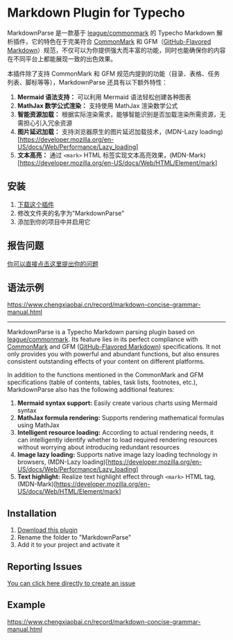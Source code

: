 Markdown Plugin for Typecho
=========================

MarkdownParse 是一款基于 [league/commonmark](https://commonmark.thephpleague.com) 的 Typecho Markdown 解析插件，它的特色在于完美符合 [CommonMark](https://spec.commonmark.org) 和 GFM（[GitHub-Flavored Markdown](https://github.github.com/gfm/)）规范，不仅可以为你提供强大而丰富的功能，同时也能确保你的内容在不同平台上都能展现一致的出色效果。

本插件除了支持 CommonMark 和 GFM 规范内提到的功能（目录、表格、任务列表、脚标等等），MarkdownParse 还具有以下额外特性：

1. **Mermaid 语法支持：** 可以利用 Mermaid 语法轻松创建各种图表
2. **MathJax 数学公式渲染：** 支持使用 MathJax 渲染数学公式
3. **智能资源加载：** 根据实际渲染需求，能够智能识别是否加载渲染所需资源，无需担心引入冗余资源
4. **图片延迟加载：** 支持浏览器原生的图片延迟加载技术，(MDN-Lazy loading)[https://developer.mozilla.org/en-US/docs/Web/Performance/Lazy_loading]
5. **文本高亮：** 通过 `<mark>` HTML 标签实现文本高亮效果，(MDN-Mark)[https://developer.mozilla.org/en-US/docs/Web/HTML/Element/mark]

## 安装

1. [下载这个插件](https://github.com/mrgeneralgoo/typecho-markdown/archive/master.zip)
2. 修改文件夹的名字为"MarkdownParse"
3. 添加到你的项目中并启用它

## 报告问题

[你可以直接点击这里提出你的问题](https://github.com/mrgeneralgoo/typecho-markdown/issues/new)

##  语法示例

https://www.chengxiaobai.cn/record/markdown-concise-grammar-manual.html

------

MarkdownParse is a Typecho Markdown parsing plugin based on [league/commonmark](https://commonmark.thephpleague.com). Its feature lies in its perfect compliance with [CommonMark](https://spec.commonmark.org) and GFM ([GitHub-Flavored Markdown](https://github.github.com/gfm/)) specifications. It not only provides you with powerful and abundant functions, but also ensures consistent outstanding effects of your content on different platforms.

In addition to the functions mentioned in the CommonMark and GFM specifications (table of contents, tables, task lists, footnotes, etc.), MarkdownParse also has the following additional features:

1. **Mermaid syntax support:** Easily create various charts using Mermaid syntax
2. **MathJax formula rendering:** Supports rendering mathematical formulas using MathJax  
3. **Intelligent resource loading:** According to actual rendering needs, it can intelligently identify whether to load required rendering resources without worrying about introducing redundant resources
4. **Image lazy loading:** Supports native image lazy loading technology in browsers, (MDN-Lazy loading)[https://developer.mozilla.org/en-US/docs/Web/Performance/Lazy_loading]  
5. **Text highlight:** Realize text highlight effect through `<mark>` HTML tag, (MDN-Mark)[https://developer.mozilla.org/en-US/docs/Web/HTML/Element/mark]

## Installation 

1. [Download this plugin](https://github.com/mrgeneralgoo/typecho-markdown/archive/master.zip)  
2. Rename the folder to "MarkdownParse"  
3. Add it to your project and activate it

## Reporting Issues  

[You can click here directly to create an issue](https://github.com/mrgeneralgoo/typecho-markdown/issues/new)  

## Example

https://www.chengxiaobai.cn/record/markdown-concise-grammar-manual.html